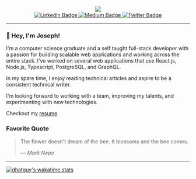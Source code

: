 <!--
**dhatGuy/dhatguy** is a ✨ _special_ ✨ repository because its `README.md` (this file) appears on your GitHub profile.

Here are some ideas to get you started:

- 🔭 I’m currently working on ...
- 🌱 I’m currently learning ...
- 👯 I’m looking to collaborate on ...
- 🤔 I’m looking for help with ...
- 💬 Ask me about ...
- 📫 How to reach me: ...
- 😄 Pronouns: ...
- ⚡ Fun fact: ...
-->

<div id="header" align="center">
  <img src="https://user-images.githubusercontent.com/51405947/157859166-98bad258-fd0e-465d-9409-4c18e5a1dfac.png"/>

  <div id="badges">
    <a href="https://www.linkedin.com/in/dhatguy/">
      <img src="https://img.shields.io/badge/LinkedIn-blue?style=for-the-badge&logo=linkedin&logoColor=white" alt="LinkedIn Badge"/>
    </a>
    <a href="https://www.medium.com/@dhatguy">
      <img src="https://img.shields.io/badge/medium-blue?logo=medium&logoColor=black&style=for-the-badge" alt="Medium Badge"/>
    </a>
    <a href="https://twitter.com/_odunsi_">
      <img src="https://img.shields.io/badge/Twitter-blue?style=for-the-badge&logo=twitter&logoColor=white" alt="Twitter Badge"/>
    </a>
  </div>
</div>

---
### 👋 Hey, I'm Joseph!

I'm a computer science graduate and a self taught full-stack developer with a passion for building scalable web applications and working across the entire stack. I've worked on several web applications that use React.js, Node.js, Typescript, PostgreSQL, and GraphQL.

In my spare time, I enjoy reading technical articles and aspire to be a consistent technical writer.

I'm looking forward to working with a team, improving my talents, and experimenting with new technologies.

Checkout my [resume](https://github.com/dhatGuy/dhatguy/files/8231766/CV_Joseph_Odunsi.pdf)

### Favorite Quote 
> The flower doesn't dream of the bee. It blossoms and the bee comes.
> 
> <cite>&mdash; Mark Nepo </cite>

---

[![dhatguy's wakatime stats](https://github-readme-stats.vercel.app/api/wakatime?username=dhatguy&layout=compact&theme=dark&custom_title=Wakatime%20Week%20Stats)](https://wakatime.com/@dhatguy)
